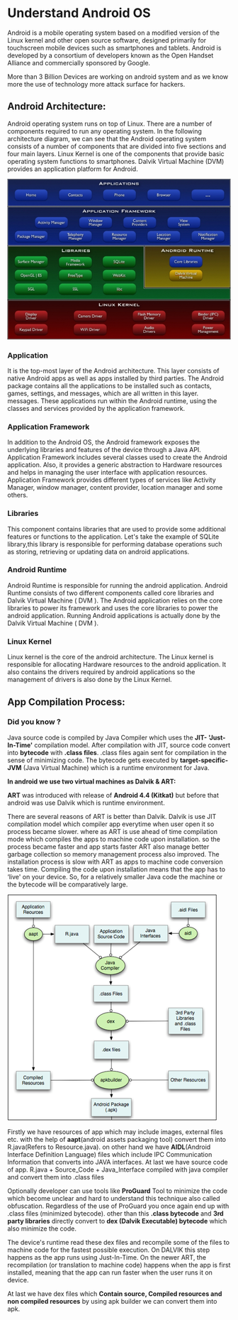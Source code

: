 # **Understand Android OS** #

Android is a mobile operating system based on a modified version of the Linux kernel and other open source software, designed primarily for touchscreen mobile devices such as smartphones and tablets. Android is developed by a consortium of developers known as the Open Handset Alliance and commercially sponsored by Google.

More than 3 Billion Devices are working on android system and as we know more the use of technology more attack surface for hackers.&#x20;

## **Android Architecture:** ##

Android operating system runs on top of Linux. There are a number of components required to run any operating system. In the following architecture diagram, we can see that the Android operating system consists of a number of components that are divided into five sections and four main layers. Linux Kernel is one of the components that provide basic operating system functions to smartphones. Dalvik Virtual Machine (DVM) provides an application platform for Android.

![Android Architecture](../../attachments/Architecture.jpg)

### **Application** ###

It is the top-most layer of the Android architecture. This layer consists of native Android apps as well as apps installed by third parties. The Android package contains all the applications to be installed such as contacts, games, settings, and messages, which are all written in this layer. messages. These applications run within the Android runtime, using the classes and services provided by the application framework.

### **Application Framework** ###

In addition to the Android OS, the Android framework exposes the underlying libraries and features of the device through a Java API. Application Framework includes several classes used to create the Android application. Also, it provides a generic abstraction to Hardware resources and helps in managing the user interface with application resources. Application Framework provides different types of services like Activity Manager, window manager, content provider, location manager and some others.

### **Libraries** ###

This component contains libraries that are used to provide some additional features or functions to the application. Let's take the example of SQLite library,this library is responsible for performing database operations such as storing, retrieving or updating data on android applications.

### **Android Runtime** ###

Android Runtime is responsible for running the android application. Android Runtime consists of two different components called core libraries and Dalvik Virtual Machine ( DVM ). The Android application relies on the core libraries to power its framework and uses the core libraries to power the android application. Running Android applications is actually done by the Dalvik Virtual Machine ( DVM ).

### **Linux Kernel** ###

Linux kernel is the core of the android architecture. The Linux kernel is responsible for allocating Hardware resources to the android application. It also contains the drivers required by android applications so the management of drivers is also done by the Linux Kernel.&#x20;

## **App Compilation Process:** ##

### **Did you know ?** ###

Java source code is compiled by Java Compiler which uses the **JIT- 'Just-In-Time'** compilation model. After compilation with JIT, source code convert into **bytecode** with **.class files**. .class files again sent for compilation in the sense of minimizing code. The bytecode gets executed by **target-specific-JVM** (Java Virtual Machine) which is a runtime environment for Java.

**In android we use two virtual machines as Dalvik & ART:**

**ART** was introduced with release of **Android 4.4 (Kitkat)** but before that android was use Dalvik which is runtime environment.

There are several reasons of ART is better than Dalvik. Dalvik is use JIT compilation model which compiler app everytime when user open it so process became slower. where as ART is use ahead of time compilation mode which compiles the apps to machine code upon installation. so the process became faster and app starts faster ART also manage better garbage collection so memory management process also improved. The installation process is slow with ART as apps to machine code conversion takes time. Compiling the code upon installation means that the app has to ‘live' on your device. So, for a relatively smaller Java code the machine or the bytecode will be comparatively large.

![App Compilation Process](<../../attachments/image (40).png>)



Firstly we have resources of app which may include images, external files etc. with the help of **aapt**(android assets packaging tool) convert them into R.java(Refers to Resource.java). on other hand we have **AIDL**(Android Interface Definition Language) files which include IPC Communication Information that converts into JAVA interfaces. At last we have source code of app. R.java + Source\_Code + Java\_Interface compiled with java compiler and convert them into .class files

Optionally developer can use tools like **ProGuard** Tool to minimize the code which become unclear and hard to understand this technique also called obfuscation. Regardless of the use of ProGuard you once again end up with .class files (minimized bytecode). other than this **.class bytecode** and **3rd party libraries** directly convert to **dex (Dalvik Executable) bytecode** which also minimize the code.

The device's runtime read these dex files and recompile some of the files to machine code for the fastest possible execution. On DALVIK this step happens as the app runs using Just-In-Time. On the newer ART, the recompilation (or translation to machine code) happens when the app is first installed, meaning that the app can run faster when the user runs it on device.

At last we have dex files which **Contain source, Compiled resources and non compiled resources** by using apk builder we can convert them into apk.
